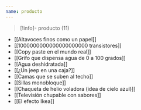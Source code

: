 ```yaml
---
name: producto
---
```

> [!info]- producto (11)

- [[Altavoces finos como un papel]]
- [[1000000000000000000000 transistores]]
- [[Copy paste en el mundo real]]
- [[Grifo que dispensa agua de 0 a 100 grados]]
- [[Agua deshidratada]]
- [[¿Un jeep en una caja?]]
- [[Camas que se suben al techo]]
- [[Sillas monobloque]]
- [[Chaqueta de helio voladora (idea de cielo azul)]]
- [[Televisión chupable con sabores]]
- [[El efecto Ikea]]
